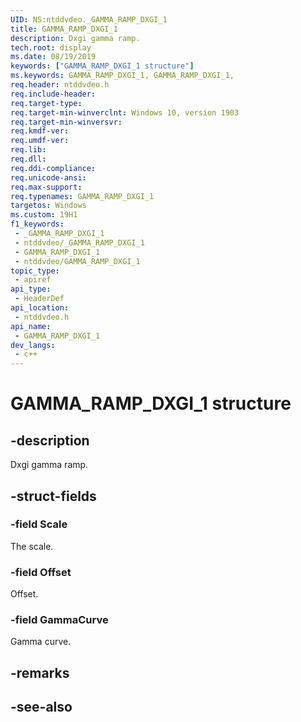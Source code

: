```yaml
---
UID: NS:ntddvdeo._GAMMA_RAMP_DXGI_1
title: GAMMA_RAMP_DXGI_1
description: Dxgi gamma ramp.
tech.root: display
ms.date: 08/19/2019
keywords: ["GAMMA_RAMP_DXGI_1 structure"]
ms.keywords: GAMMA_RAMP_DXGI_1, GAMMA_RAMP_DXGI_1,
req.header: ntddvdeo.h
req.include-header: 
req.target-type: 
req.target-min-winverclnt: Windows 10, version 1903
req.target-min-winversvr: 
req.kmdf-ver: 
req.umdf-ver: 
req.lib: 
req.dll: 
req.ddi-compliance: 
req.unicode-ansi: 
req.max-support: 
req.typenames: GAMMA_RAMP_DXGI_1
targetos: Windows
ms.custom: 19H1
f1_keywords:
 - _GAMMA_RAMP_DXGI_1
 - ntddvdeo/_GAMMA_RAMP_DXGI_1
 - GAMMA_RAMP_DXGI_1
 - ntddvdeo/GAMMA_RAMP_DXGI_1
topic_type:
 - apiref
api_type:
 - HeaderDef
api_location:
 - ntddvdeo.h
api_name:
 - GAMMA_RAMP_DXGI_1
dev_langs:
 - c++
---
```


# GAMMA_RAMP_DXGI_1 structure


## -description

Dxgi gamma ramp.

## -struct-fields

### -field Scale

The scale.

### -field Offset

Offset.

### -field GammaCurve

 
Gamma curve.

## -remarks

## -see-also

